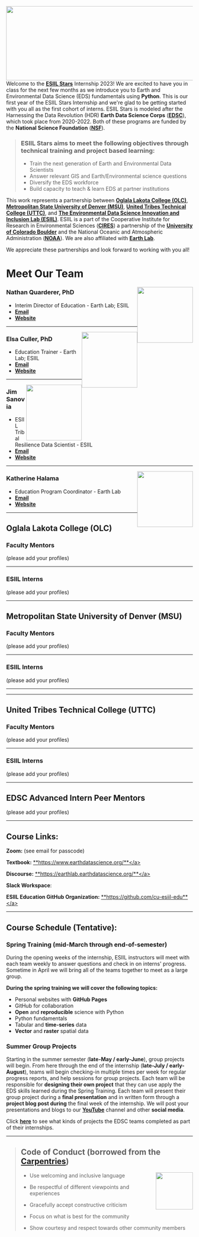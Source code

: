 <img align="right" width="1000" height="200" src="https://raw.githubusercontent.com/cu-esiil-edu/esiil-stars-syllabus-2023/main/esiil-earthlab-cires-header.png">


Welcome to the <a href="https://esiil.org/esiil-stars" target="_blank">**ESIIL Stars**</a> Internship 2023! We are excited to have you in class for the next few months as we introduce you to Earth and Environmental Data Science (EDS) fundamentals using **Python**. This is our first year of the ESIIL Stars Internship and we're glad to be getting started with you all as the first cohort of interns. ESIIL Stars is modeled after the Harnessing the Data Revolution (HDR) **Earth Data Science Corps** (<a href="https://earthlab.colorado.edu/edsc" target="_blank">**EDSC**</a>), which took place from 2020-2022. Both of these programs are funded by the **National Science Foundation** (<a href="https://nsf.gov/" target="_blank">**NSF**</a>).

> ### ESIIL Stars aims to meet the following objectives through technical training and project based learning: 
> * Train the next generation of Earth and Environmental Data Scientists
> * Answer relevant GIS and Earth/Environmental science questions
> * Diversify the EDS workforce
> * Build capacity to teach & learn EDS at partner institutions

This work represents a partnership between <a href="https://www.olc.edu/" target="_blank">**Oglala Lakota College (OLC)**</a>, <a href="https://www.msudenver.edu/" target="_blank">**Metropolitan State University of Denver (MSU)**</a>, <a href="https://uttc.edu/" target="_blank">**United Tribes Technical College (UTTC)**</a>, and <a href="https://esiil.org/" target="_blank">**The Environmental Data Science Innovation and Inclusion Lab (ESIIL)**</a>. ESIIL is a part of the Cooperative Institute for Research in Environmental Sciences (<a href="https://cires.colorado.edu/" target="_blank">**CIRES**</a>) a partnership of the <a href="https://www.colorado.edu/" target="_blank">**University of Colorado Boulder**</a> and the National Oceanic and Atmospheric Administration (<a href="https://www.noaa.gov/" target="_blank">**NOAA**</a>). We are also affiliated with <a href="https://earthlab.colorado.edu/" target="_blank">**Earth Lab**</a>.  

We appreciate these partnerships and look forward to working with you all!


# Meet Our Team

<img style="float: right;" src="https://earthlab.colorado.edu/sites/default/files/styles/square_med/public/media/image/profile.png?itok=81I5qGge" width="150" height="150">

### **Nathan Quarderer, PhD** 

* Interim Director of Education - Earth Lab; ESIIL
* <a href = "mailto: naqu1888@colorado.edu" target="_blank">**Email** </a>
* <a href = "https://earthlab.colorado.edu/our-team/nathan-quarderer" target="_blank">**Website**</a>

***

<img style="float: right;" src="https://earthlab.colorado.edu/sites/default/files/styles/square_med/public/media/image/Elsa%20Culler%20-%20reduced.jpg?itok=RWCtw7K7" width="150" height="150">

### **Elsa Culler, PhD**

* Education Trainer - Earth Lab; ESIIL
* <a href="mailto: elcu4811@colorado.edu" target = "_blank">**Email**</a>
* <a href="https://earthlab.colorado.edu/our-team/elsa-culler" target="_blank">**Website**</a>

***

<img style="float: right;" src="https://media.licdn.com/dms/image/D5603AQFIoqS91aBcaw/profile-displayphoto-shrink_200_200/0/1674354325257?e=1683763200&v=beta&t=Ua-EWUlQOzMrEdR61FS6UV0LDhwK4oltMOJeyMVIb1A" width="150" height="150">

### **Jim Sanovia**

* ESIIL Tribal Resilience Data Scientist - ESIIL
* <a href="mailto: jasa9153@colorado.edu" target="_blank">**Email**
* <a href="https://esiil.org/our-team" target="_blank">**Website**</a>

***

<img style="float: right;" src="https://earthlab.colorado.edu/sites/default/files/styles/square_med/public/media/image/IMG_20210521_202146%20copy.jpg?itok=mhH4wgui" width="150" height="150">

### **Katherine Halama** 

* Education Program Coordinator - Earth Lab
* <a href="mailto: kaha4475@colorado.edu" target="_blank"> **Email**</a>
* <a href="https://earthlab.colorado.edu/our-team/katherine-halama" target="_blank">**Website**</a>

***

## Oglala Lakota College (OLC)
### **Faculty Mentors** 
(please add your profiles)


***

### **ESIIL Interns** 
(please add your profiles)


***

## Metropolitan State University of Denver (MSU)
### **Faculty Mentors** 
(please add your profiles)


***

### **ESIIL Interns** 
(please add your profiles)

***
  
***

## United Tribes Technical College (UTTC)
### **Faculty Mentors** 
(please add your profiles)


***

### **ESIIL Interns** 
(please add your profiles)

***

## **EDSC Advanced Intern Peer Mentors** 
(please add your profiles)



***


## Course Links:
**Zoom:** (see email for passcode)

**Textbook:**
<a href="https://www.earthdatascience.org/" target="_blank">**https://www.earthdatascience.org/**</a>

**Discourse:**
<a href="https://earthlab.earthdatascience.org/" target="_blank">**https://earthlab.earthdatascience.org/**</a>

**Slack Workspace**:

**ESIIL Education GitHub Organization:**
<a href="https://github.com/cu-esiil-edu" target="_blank">**https://github.com/cu-esiil-edu**</a>

***

## Course Schedule (Tentative):
### Spring Training (mid-March through end-of-semester)

During the opening weeks of the internship, ESIIL instructors will meet with each team weekly to answer questions and check in on interns' progress. Sometime in April we will bring all of the teams together to meet as a large group. 

**During the spring training we will cover the following topics:**
* Personal websites with **GitHub Pages**
* GitHub for collaboration
* **Open** and **reproducible** science with Python
* Python fundamentals
* Tabular and **time-series** data
* **Vector** and **raster** spatial data

### Summer Group Projects 
Starting in the summer semester (**late-May / early-June**), group projects will begin. From here through the end of the internship (**late-July / early-August**), teams will begin checking-in multiple times per week for regular progress reports, and help sessions for group projects. Each team will be responsible for **designing their own project** that they can use apply the EDS skills learned during the Spring Training. Each team will present their group project during a **final presentation** and in written form through a **project blog post during** the final week of the internship. We will post your presentations and blogs to our <a href="https://www.youtube.com/@earthlabcuboulder458/featured" target="_blank">**YouTube**</a> channel and other **social media**.

Click <a href="https://earthlab.colorado.edu/our-work/teaching-and-learning-earth-data-science/earth-data-science-corps/earth-data-science-corps-projects" target="_blank">**here**</a> to see what kinds of projects the EDSC teams completed as part of their internships.


***



> ## **Code of Conduct** (borrowed from the <a href="https://docs.carpentries.org/topic_folders/policies/code-of-conduct.html" target="_blank">Carpentries</a>)
> <img style="float: right;" src="https://www.software.ac.uk/sites/default/files/The%20Carpentries.jpg" width="100" height="100">
> 
> * Use welcoming and inclusive language
> 
> * Be respectful of different viewpoints and experiences
> 
> * Gracefully accept constructive criticism
> 
> * Focus on what is best for the community
> 
> * Show courtesy and respect towards other community members




